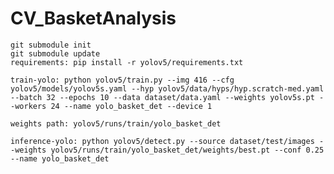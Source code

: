 # CV_BasketAnalysis
    git submodule init
    git submodule update
    requirements: pip install -r yolov5/requirements.txt
    
    train-yolo: python yolov5/train.py --img 416 --cfg yolov5/models/yolov5s.yaml --hyp yolov5/data/hyps/hyp.scratch-med.yaml --batch 32 --epochs 10 --data dataset/data.yaml --weights yolov5s.pt --workers 24 --name yolo_basket_det --device 1

    weights path: yolov5/runs/train/yolo_basket_det
    
    inference-yolo: python yolov5/detect.py --source dataset/test/images --weights yolov5/runs/train/yolo_basket_det/weights/best.pt --conf 0.25 --name yolo_basket_det